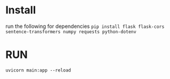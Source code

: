 # Install
run the following for dependencies
`pip install flask flask-cors sentence-transformers numpy requests python-dotenv
`

# RUN
`uvicorn main:app --reload`